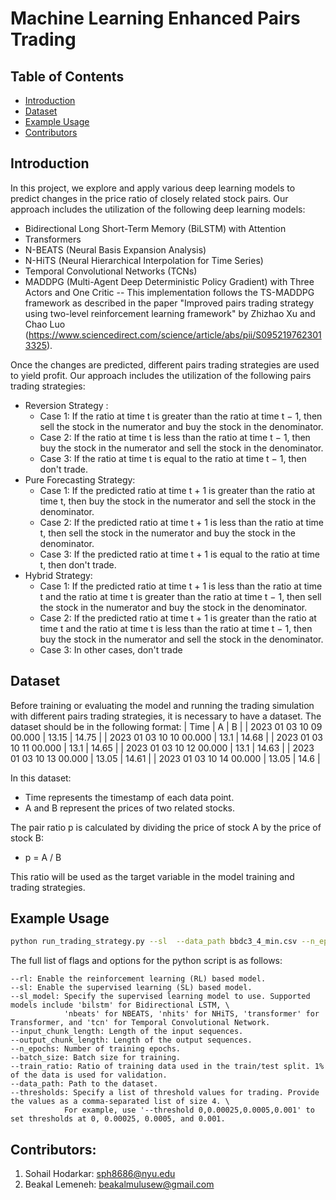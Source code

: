 # Machine Learning Enhanced Pairs Trading

## Table of Contents
- [Introduction](#introduction)
- [Dataset](#dataset)
- [Example Usage](#example-usage)
- [Contributors](#contributors)

## Introduction
In this project, we explore and apply various deep learning models to predict changes in the price ratio of closely related stock pairs. Our approach includes the utilization of the following deep learning models:
- Bidirectional Long Short-Term Memory (BiLSTM) with Attention
- Transformers
- N-BEATS (Neural Basis Expansion Analysis)
- N-HiTS (Neural Hierarchical Interpolation for Time Series)
- Temporal Convolutional Networks (TCNs)
- MADDPG (Multi-Agent Deep Deterministic Policy Gradient) with Three Actors and One Critic -- This implementation follows the TS-MADDPG framework as described in the paper "Improved pairs trading strategy using two-level reinforcement learning framework" by Zhizhao Xu and Chao Luo (https://www.sciencedirect.com/science/article/abs/pii/S0952197623013325).

Once the changes are predicted, different pairs trading strategies are used to yield profit. Our approach includes the utilization of the following pairs trading strategies:
- Reversion Strategy :
  - Case 1: If the ratio at time t is greater than the ratio at time t − 1, then sell the stock in the numerator and buy the stock in the denominator.
  - Case 2: If the ratio at time t is less than the ratio at time t − 1, then buy the stock in the numerator and sell the stock in the denominator.
  - Case 3: If the ratio at time t is equal to the ratio at time t − 1, then don't trade.
- Pure Forecasting Strategy:
  - Case 1: If the predicted ratio at time t + 1 is greater than the ratio at time t, then buy the stock in the numerator and sell the stock in the denominator.
  - Case 2: If the predicted ratio at time t + 1 is less than the ratio at time t, then sell the stock in the numerator and buy the stock in the denominator.
  - Case 3: If the predicted ratio at time t + 1 is equal to the ratio at time t, then don't trade.
- Hybrid Strategy:
  - Case 1: If the predicted ratio at time t + 1 is less than the ratio at time t and the ratio at time t is greater than the ratio at time t − 1, then sell the stock in the numerator and buy the stock in the denominator.
  - Case 2: If the predicted ratio at time t + 1 is greater than the ratio at time t and the ratio at time t is less than the ratio at time t − 1, then buy the stock in the numerator and sell the stock in the denominator.
  - Case 3: In other cases, don't trade

## Dataset
Before training or evaluating the model and running the trading simulation with different pairs trading strategies, it is necessary to have a dataset. The dataset should be in the following format:
| Time	                  | A	    | B     |
| 2023 01 03 10 09 00.000	| 13.15	| 14.75 |
| 2023 01 03 10 10 00.000	| 13.1	| 14.68 |
| 2023 01 03 10 11 00.000	| 13.1	| 14.65 |
| 2023 01 03 10 12 00.000	| 13.1	| 14.63 |
| 2023 01 03 10 13 00.000	| 13.05	| 14.61 |
| 2023 01 03 10 14 00.000	| 13.05	| 14.6  |

In this dataset:
- Time represents the timestamp of each data point.
- A and B represent the prices of two related stocks.

The pair ratio p is calculated by dividing the price of stock A by the price of stock B:
  - p = A / B

This ratio will be used as the target variable in the model training and trading strategies.

## Example Usage
```bash
python run_trading_strategy.py --sl  --data_path bbdc3_4_min.csv --n_epochs 3
```

The full list of flags and options for the python script is as follows:
```
--rl: Enable the reinforcement learning (RL) based model.
--sl: Enable the supervised learning (SL) based model.
--sl_model: Specify the supervised learning model to use. Supported models include 'bilstm' for Bidirectional LSTM, \
            'nbeats' for NBEATS, 'nhits' for NHiTS, 'transformer' for Transformer, and 'tcn' for Temporal Convolutional Network.
--input_chunk_length: Length of the input sequences.
--output_chunk_length: Length of the output sequences.
--n_epochs: Number of training epochs.
--batch_size: Batch size for training.
--train_ratio: Ratio of training data used in the train/test split. 1% of the data is used for validation.
--data_path: Path to the dataset.
--thresholds: Specify a list of threshold values for trading. Provide the values as a comma-separated list of size 4. \
            For example, use '--threshold 0,0.00025,0.0005,0.001' to set thresholds at 0, 0.00025, 0.0005, and 0.001.
```

## Contributors:

1.   Sohail Hodarkar: sph8686@nyu.edu
2.   Beakal Lemeneh: beakalmulusew@gmail.com

